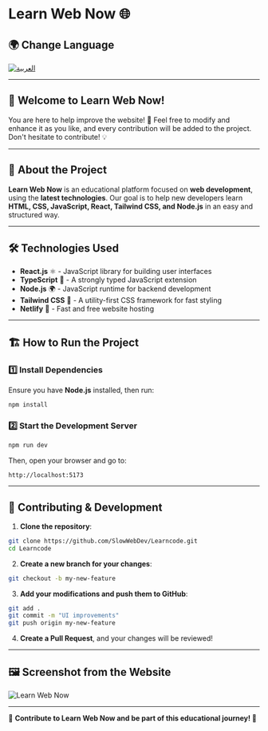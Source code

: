 # Learn Web Now 🌐

## 🌍 Change Language
[![العربية](https://img.shields.io/badge/اللغة-العربية-green)](README.md)

---

## 🚀 Welcome to Learn Web Now!

You are here to help improve the website! 🎉 Feel free to modify and enhance it as you like, and every contribution will be added to the project. Don't hesitate to contribute! 💡

---

## 📖 About the Project
**Learn Web Now** is an educational platform focused on **web development**, using the **latest technologies**. Our goal is to help new developers learn **HTML, CSS, JavaScript, React, Tailwind CSS, and Node.js** in an easy and structured way.

---

## 🛠️ Technologies Used
- **React.js** ⚛️ - JavaScript library for building user interfaces
- **TypeScript** 📝 - A strongly typed JavaScript extension
- **Node.js** 🌍 - JavaScript runtime for backend development
- **Tailwind CSS** 🎨 - A utility-first CSS framework for fast styling
- **Netlify** 🚀 - Fast and free website hosting

---

## 🏗️ How to Run the Project

### 1️⃣ Install Dependencies
Ensure you have **Node.js** installed, then run:
```sh
npm install
```

### 2️⃣ Start the Development Server
```sh
npm run dev
```
Then, open your browser and go to:
```
http://localhost:5173
```

---

## 🔄 Contributing & Development
1. **Clone the repository**:
```sh
git clone https://github.com/SlowWebDev/Learncode.git
cd Learncode
```
2. **Create a new branch for your changes**:
```sh
git checkout -b my-new-feature
```
3. **Add your modifications and push them to GitHub**:
```sh
git add .
git commit -m "UI improvements"
git push origin my-new-feature
```
4. **Create a Pull Request**, and your changes will be reviewed!

---

## 🖼️ Screenshot from the Website
![Learn Web Now](https://imgur.com/a/rSMD0o5)

---

🎯 **Contribute to Learn Web Now and be part of this educational journey! 🚀**
